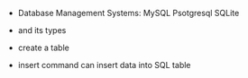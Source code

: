 * Database Management Systems:
MySQL
Psotgresql
SQLite

* and its types

* create a table

* insert command can insert data into SQL table
